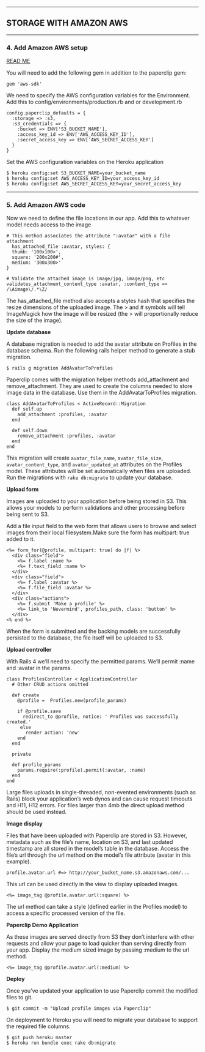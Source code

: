 -------------------------------------------------------------------------------	
## STORAGE WITH AMAZON AWS
-------------------------------------------------------------------------------	
### 4. Add Amazon AWS setup

[READ ME](https://devcenter.heroku.com/articles/paperclip-s3)

You will need to add the following gem in addition to the paperclip gem:
	
	gem 'aws-sdk'
	
We need to specify the AWS configuration variables for the Environment.
Add this to config/environments/production.rb and or development.rb

	config.paperclip_defaults = {
	  :storage => :s3,
	  :s3_credentials => {
	    :bucket => ENV['S3_BUCKET_NAME'],
	    :access_key_id => ENV['AWS_ACCESS_KEY_ID'],
	    :secret_access_key => ENV['AWS_SECRET_ACCESS_KEY']
	  }
	}

Set the AWS configuration variables on the Heroku application

	$ heroku config:set S3_BUCKET_NAME=your_bucket_name
	$ heroku config:set AWS_ACCESS_KEY_ID=your_access_key_id
	$ heroku config:set AWS_SECRET_ACCESS_KEY=your_secret_access_key
	
-------------------------------------------------------------------------------	
### 5. Add Amazon AWS code
		
Now we need to define the file locations in our app. Add this to whatever model 
needs access to the image

	# This method associates the attribute ":avatar" with a file attachment
	  has_attached_file :avatar, styles: {
	  thumb: '100x100>',
	  square: '200x200#',
	  medium: '300x300>'
	}
	
	# Validate the attached image is image/jpg, image/png, etc
	validates_attachment_content_type :avatar, :content_type => /\Aimage\/.*\Z/

The has_attached_file method also accepts a styles hash that specifies the 
resize dimensions of the uploaded image. The > and # symbols will tell 
ImageMagick how the image will be resized (the > will proportionally reduce the 
size of the image).

__Update database__

A database migration is needed to add the avatar attribute on  Profiles in the 
database schema. Run the following rails helper method to generate a stub migration.

	$ rails g migration AddAvatarToProfiles

Paperclip comes with the migration helper methods add_attachment and 
remove_attachment. They are used to create the columns needed to store image 
data in the database. Use them in the AddAvatarToProfiles migration.

	class AddAvatarToProfiles < ActiveRecord::Migration
	  def self.up
	    add_attachment :profiles, :avatar
	  end
	
	  def self.down
	    remove_attachment :profiles, :avatar
	  end
	end

This migration will create `avatar_file_name`, `avatar_file_size`, 
`avatar_content_type`, and `avatar_updated_at` attributes on the  Profiles model. 
These attributes will be set automatically when files are uploaded.
Run the migrations with `rake db:migrate` to update your database.

__Upload form__

Images are uploaded to your application before being stored in S3. This allows 
your models to perform validations and other processing before being sent to S3.

Add a file input field to the web form that allows users to browse and select 
images from their local filesystem.Make sure the form has multipart: true added to it.

	<%= form_for(@profile, multipart: true) do |f| %>
	  <div class="field">
	    <%= f.label :name %>
	    <%= f.text_field :name %>
	  </div>
	  <div class="field">
	    <%= f.label :avatar %>
	    <%= f.file_field :avatar %>
	  </div>
	  <div class="actions">
	    <%= f.submit 'Make a profile' %>
	    <%= link_to 'Nevermind', profiles_path, class: 'button' %>
	  </div>
	<% end %>

When the form is submitted and the backing models are successfully persisted 
to the database, the file itself will be uploaded to S3.

__Upload controller__

With Rails 4 we’ll need to specify the permitted params. We’ll permit :name 
and :avatar in the params.

	class ProfilesController < ApplicationController
	  # Other CRUD actions omitted
	
	  def create
	    @profile =  Profiles.new(profile_params)
	
	    if @profile.save
	      redirect_to @profile, notice: ' Profiles was successfully created.'
	     else
	       render action: 'new'
	    end
	  end
	
	  private
	
	  def profile_params
	    params.require(:profile).permit(:avatar, :name)
	  end
	end

Large files uploads in single-threaded, non-evented environments (such as 
Rails) block your application’s web dynos and can cause request timeouts and 
H11, H12 errors. For files larger than 4mb the direct upload method should be 
used instead.

__Image display__

Files that have been uploaded with Paperclip are stored in S3. However, metadata 
such as the file’s name, location on S3, and last updated timestamp are all stored 
in the model’s table in the database.
Access the file’s url through the url method on the model’s file attribute (avatar 
in this example).

	profile.avatar.url #=> http://your_bucket_name.s3.amazonaws.com/...

This url can be used directly in the view to display uploaded images.

	<%= image_tag @profile.avatar.url(:square) %>

The url method can take a style (defined earlier in the  Profiles model) to access 
a specific processed version of the file.

__Paperclip Demo Application__

As these images are served directly from S3 they don’t interfere with other 
requests and allow your page to load quicker than serving directly from your app.
Display the medium sized image by passing :medium to the url method.

	<%= image_tag @profile.avatar.url(:medium) %>

__Deploy__

Once you’ve updated your application to use Paperclip commit the modified files 
to git.
	
	$ git commit -m "Upload profile images via Paperclip"

On deployment to Heroku you will need to migrate your database to support the required file columns.

	$ git push heroku master
	$ heroku run bundle exec rake db:migrate